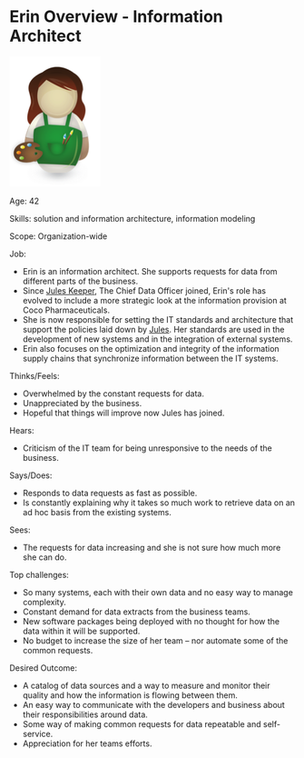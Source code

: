 <!-- SPDX-License-Identifier: CC-BY-4.0 -->
<!-- Copyright Contributors to the ODPi Data Governance project. -->

# Erin Overview - Information Architect

![Icon](erin-overview.png)

Age: 42

Skills: solution and information architecture, information modeling

Scope: Organization-wide

Job:
* Erin is an information architect. She supports requests for data
from different parts of the business.
* Since [Jules Keeper](jules-keeper.md), The Chief Data Officer
joined, Erin's role has evolved to include a more
strategic look at the information provision at
Coco Pharmaceuticals.
* She is now responsible for setting the
IT standards and architecture that support the policies laid down by
[Jules](jules-keeper.md).
Her standards are used in the development of new systems and in the
integration of external systems. 
* Erin also focuses on the optimization and integrity of the information
supply chains that synchronize information between the IT systems.

Thinks/Feels:
* Overwhelmed by the constant requests for data.
* Unappreciated by the business.
* Hopeful that things will improve now Jules has joined.

Hears:
* Criticism of the IT team for being unresponsive to the needs of the business.

Says/Does:
* Responds to data requests as fast as possible.
* Is constantly explaining why it takes so much work to retrieve data
on an ad hoc basis from the existing systems.

Sees:
* The requests for data increasing and she is not sure how much more she can do.

Top challenges:
* So many systems, each with their own data and no easy way to manage complexity.
* Constant demand for data extracts from the business teams.
* New software packages being deployed with no thought for
how the data within it will be supported.
* No budget to increase the size of her team – nor
automate some of the common requests.

Desired Outcome:
* A catalog of data sources and a way to measure and monitor
their quality and how the information is flowing between them.
* An easy way to communicate with the developers and
business about their responsibilities around data.
* Some way of making common requests for data repeatable and self-service.
* Appreciation for her teams efforts.


